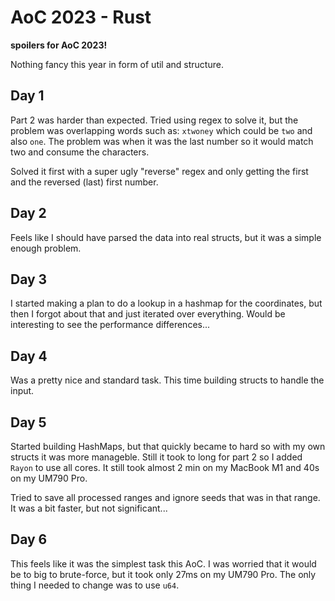 # AoC 2023 - Rust
**spoilers for AoC 2023!**

Nothing fancy this year in form of util and structure.

## Day 1
Part 2 was harder than expected. Tried using regex to solve it, but the problem was overlapping words such as: `xtwoney` which could be `two` and also `one`. The problem was when it was the last number so it would match two and consume the characters.

Solved it first with a super ugly "reverse" regex and only getting the first and the reversed (last) first number.

## Day 2
Feels like I should have parsed the data into real structs, but it was a simple enough problem.

## Day 3
I started making a plan to do a lookup in a hashmap for the coordinates, but then I forgot about that and just iterated over everything. Would be interesting to see the performance differences...

## Day 4
Was a pretty nice and standard task. This time building structs to handle the input.

## Day 5
Started building HashMaps, but that quickly became to hard so with my own structs it was more manageble. Still it took to long for part 2 so I added `Rayon` to use all cores. It still took almost 2 min on my MacBook M1 and 40s on my UM790 Pro.

Tried to save all processed ranges and ignore seeds that was in that range. It was a bit faster, but not significant...

## Day 6
This feels like it was the simplest task this AoC. I was worried that it would be to big to brute-force, but it took only 27ms on my UM790 Pro. The only thing I needed to change was to use `u64`.